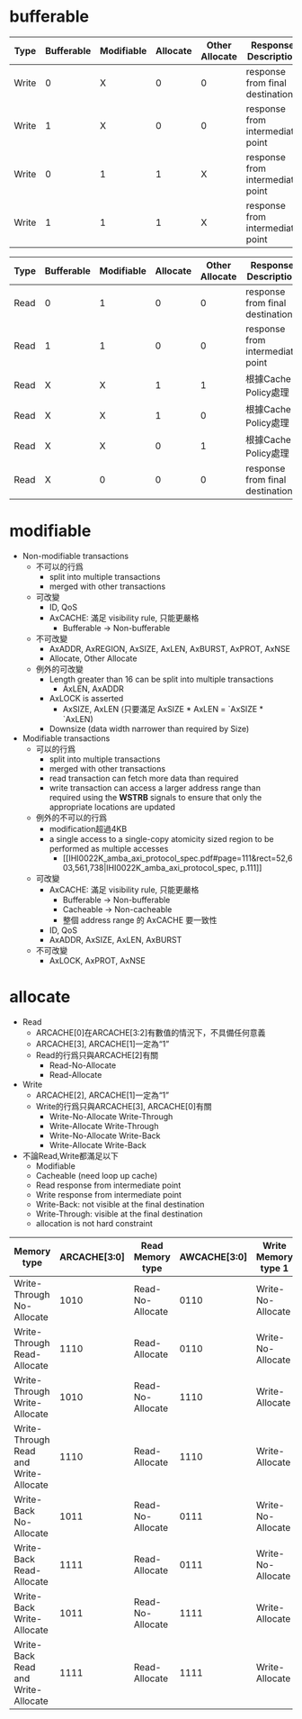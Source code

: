 # bufferable

| Type  | Bufferable | Modifiable | Allocate | Other Allocate | Response Description             | Data Description                          |
| ----- | ---------- | ---------- | -------- | -------------- | -------------------------------- | ----------------------------------------- |
| Write | 0          | X          | 0        | 0              | response from final destination  | data visible at the final destination     |
| Write | 1          | X          | 0        | 0              | response from intermediate point | data not visible at the final destination |
| Write | 0          | 1          | 1        | X              | response from intermediate point | data visible at the final destination     |
| Write | 1          | 1          | 1        | X              | response from intermediate point | data not visible at the final destination |


| Type | Bufferable | Modifiable | Allocate | Other Allocate | Response Description             | Data Description             |
| ---- | ---------- | ---------- | -------- | -------------- | -------------------------------- | ---------------------------- |
| Read | 0          | 1          | 0        | 0              | response from final destination  | data from final destination  |
| Read | 1          | 1          | 0        | 0              | response from intermediate point | data from intermediate point |
| Read | X          | X          | 1        | 1              | 根據Cache Policy處理                 | 根據Cache Policy處理             |
| Read | X          | X          | 1        | 0              | 根據Cache Policy處理                 | 根據Cache Policy處理             |
| Read | X          | X          | 0        | 1              | 根據Cache Policy處理                 | 根據Cache Policy處理             |
| Read | X          | 0          | 0        | 0              | response from final destination  | data from final destination  |

# modifiable

- Non-modifiable transactions
	- 不可以的行爲
		- split into multiple transactions
		- merged with other transactions
	- 可改變
		- ID, QoS
		- AxCACHE: 滿足 visibility rule, 只能更嚴格
			- Bufferable -> Non-bufferable
	- 不可改變
		- AxADDR, AxREGION, AxSIZE, AxLEN, AxBURST, AxPROT, AxNSE 
		- Allocate, Other Allocate
	- 例外的可改變
		- Length greater than 16 can be split into multiple transactions
			- AxLEN, AxADDR
		- AxLOCK is asserted
			- AxSIZE, AxLEN (只要滿足 AxSIZE \* AxLEN =  \`AxSIZE \* \`AxLEN)
		- Downsize (data width narrower than required by Size)
- Modifiable transactions
	- 可以的行爲
		- split into multiple transactions
		- merged with other transactions
		- read transaction can fetch more data than required
		- write transaction can access a larger address range than required using the **WSTRB** signals to ensure that only the appropriate locations are updated
	- 例外的不可以的行爲
		- modification超過4KB
		- a single access to a single-copy atomicity sized region to be performed as multiple accesses
			- [[IHI0022K_amba_axi_protocol_spec.pdf#page=111&rect=52,603,561,738|IHI0022K_amba_axi_protocol_spec, p.111]]
	- 可改變
		- AxCACHE: 滿足 visibility rule, 只能更嚴格
			- Bufferable -> Non-bufferable
			- Cacheable -> Non-cacheable
			- 整個 address range 的 AxCACHE 要一致性
		- ID, QoS
		- AxADDR, AxSIZE, AxLEN, AxBURST
	- 不可改變
		- AxLOCK, AxPROT, AxNSE
# allocate

- Read
	- ARCACHE[0]在ARCACHE[3:2]有數值的情況下，不具備任何意義
	- ARCACHE[3], ARCACHE[1]一定為“1”
	- Read的行爲只與ARCACHE[2]有關
		- Read-No-Allocate
		- Read-Allocate
- Write
	- ARCACHE[2], ARCACHE[1]一定為“1”
	- Write的行爲只與ARCACHE[3], ARCACHE[0]有關
		- Write-No-Allocate Write-Through
		- Write-Allocate Write-Through
		- Write-No-Allocate Write-Back
		- Write-Allocate Write-Back
- 不論Read,Write都滿足以下
	- Modifiable
	- Cacheable (need loop up cache)
	- Read response from intermediate point
	- Write response from intermediate point
	- Write-Back: not visible at the final destination
	- Write-Through: visible at the final destination
	- allocation is not hard constraint

| Memory type                           | ARCACHE[3:0] | Read Memory type | AWCACHE[3:0] | Write Memory type 1 | Write Memory type 2 |
| ------------------------------------- | ------------ | ---------------- | ------------ | ------------------- | ------------------- |
| Write-Through No-Allocate             | 1010         | Read-No-Allocate | 0110         | Write-No-Allocate   | Write-Through       |
| Write-Through Read-Allocate           | 1110         | Read-Allocate    | 0110         | Write-No-Allocate   | Write-Through       |
| Write-Through Write-Allocate          | 1010         | Read-No-Allocate | 1110         | Write-Allocate      | Write-Through       |
| Write-Through Read and Write-Allocate | 1110         | Read-Allocate    | 1110         | Write-Allocate      | Write-Through       |
| Write-Back No-Allocate                | 1011         | Read-No-Allocate | 0111         | Write-No-Allocate   | Write-Back          |
| Write-Back Read-Allocate              | 1111         | Read-Allocate    | 0111         | Write-No-Allocate   | Write-Back          |
| Write-Back Write-Allocate             | 1011         | Read-No-Allocate | 1111         | Write-Allocate      | Write-Back          |
| Write-Back Read and Write-Allocate    | 1111         | Read-Allocate    | 1111         | Write-Allocate      | Write-Back          |


